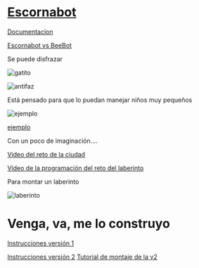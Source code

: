 # [Escornabot](https://escornabot.com/web/es)

[Documentacion](https://bricolabs.cc/wiki/proyectos/escornabot)

[Escornabot vs BeeBot](https://www.youtube.com/watch?v=fuE7P22zBrQ)

Se puede disfrazar

![gatito](http://1.bp.blogspot.com/-6KEHKaWufKo/VpQwH7vFDQI/AAAAAAAAFqM/1Ln8qEWx3pU/s1600/20160111_233312.jpg)

![antifaz](https://pbs.twimg.com/media/B-PKBn3IYAA8M6a.jpg)

Está pensado para que lo puedan manejar niños muy pequeños

![ejemplo](https://pbs.twimg.com/media/CHnpEhuWEAAuvpY.jpg)

[ejemplo](https://twitter.com/beatriz_cia/status/610775534503624704)


Con un poco de imaginación....

[Video del reto de la ciudad](https://www.youtube.com/watch?v=v5R_0wfpw7g)


[Video de la programación del reto del laberinto](https://www.youtube.com/watch?v=qWTPiRxQH44)

Para montar un  laberinto

![laberinto](http://escornabot.com/web/sites/default/files/node_attachs/clothespin_straw.jpg)

# Venga, va, me lo construyo

[Instrucciones versión 1](https://docs.google.com/presentation/d/1turjK-9XJMr4ZNjo0-ty71CvBSDX8ekR_q3EhAwWK2w/edit#slide=id.g44a5bbf06_122)

[Instrucciones versión 2](https://docs.google.com/presentation/d/1wiLGgJkgVf4k_q3OCkZja2lMNZ-3-n-bs_xkO_ioCBY/edit#slide=id.ge69b0fc81_0_413)
[Tutorial de montaje de la v2](http://escornabot.org/wiki/index.php/Gu%C3%ADa_de_montaje_(Brivoi))
